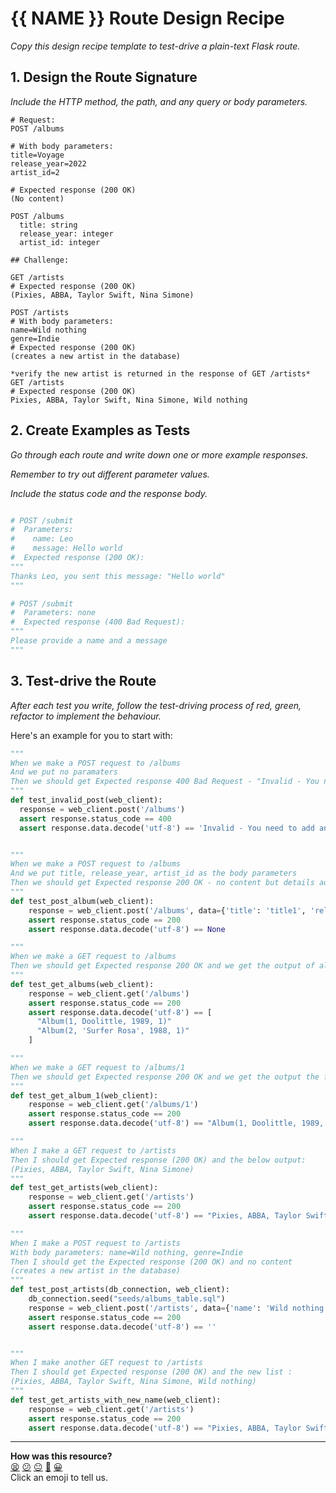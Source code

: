 # {{ NAME }} Route Design Recipe

_Copy this design recipe template to test-drive a plain-text Flask route._

## 1. Design the Route Signature

_Include the HTTP method, the path, and any query or body parameters._

```
# Request:
POST /albums

# With body parameters:
title=Voyage
release_year=2022
artist_id=2

# Expected response (200 OK)
(No content)

POST /albums
  title: string
  release_year: integer
  artist_id: integer

## Challenge:

GET /artists
# Expected response (200 OK)
(Pixies, ABBA, Taylor Swift, Nina Simone)

POST /artists
# With body parameters:
name=Wild nothing
genre=Indie
# Expected response (200 OK)
(creates a new artist in the database)

*verify the new artist is returned in the response of GET /artists*
GET /artists
# Expected response (200 OK)
Pixies, ABBA, Taylor Swift, Nina Simone, Wild nothing

```

## 2. Create Examples as Tests

_Go through each route and write down one or more example responses._

_Remember to try out different parameter values._

_Include the status code and the response body._

```python

# POST /submit
#  Parameters:
#    name: Leo
#    message: Hello world
#  Expected response (200 OK):
"""
Thanks Leo, you sent this message: "Hello world"
"""

# POST /submit
#  Parameters: none
#  Expected response (400 Bad Request):
"""
Please provide a name and a message
"""
```

## 3. Test-drive the Route

_After each test you write, follow the test-driving process of red, green, refactor to implement the behaviour._

Here's an example for you to start with:

```python
"""
When we make a POST request to /albums
And we put no paramaters
Then we should get Expected response 400 Bad Request - "Invalid - You need to add an album"
"""
def test_invalid_post(web_client):
  response = web_client.post('/albums')
  assert response.status_code == 400
  assert response.data.decode('utf-8') == 'Invalid - You need to add an album'


"""
When we make a POST request to /albums
And we put title, release_year, artist_id as the body parameters
Then we should get Expected response 200 OK - no content but details added
"""
def test_post_album(web_client):
    response = web_client.post('/albums', data={'title': 'title1', 'release_year': '2023', 'artist_id': '1'})
    assert response.status_code == 200
    assert response.data.decode('utf-8') == None

"""
When we make a GET request to /albums
Then we should get Expected response 200 OK and we get the output of all records in our database
"""
def test_get_albums(web_client):
    response = web_client.get('/albums')
    assert response.status_code == 200
    assert response.data.decode('utf-8') == [
      "Album(1, Doolittle, 1989, 1)"
      "Album(2, 'Surfer Rosa', 1988, 1)"
    ]

"""
When we make a GET request to /albums/1
Then we should get Expected response 200 OK and we get the output the first item
"""
def test_get_album_1(web_client):
    response = web_client.get('/albums/1')
    assert response.status_code == 200
    assert response.data.decode('utf-8') == "Album(1, Doolittle, 1989, 1)"

"""
When I make a GET request to /artists
Then I should get Expected response (200 OK) and the below output:
(Pixies, ABBA, Taylor Swift, Nina Simone)
"""
def test_get_artists(web_client):
    response = web_client.get('/artists')
    assert response.status_code == 200
    assert response.data.decode('utf-8') == "Pixies, ABBA, Taylor Swift, Nina Simone"

"""
When I make a POST request to /artists
With body parameters: name=Wild nothing, genre=Indie
Then I should get the Expected response (200 OK) and no content
(creates a new artist in the database)
"""
def test_post_artists(db_connection, web_client):
    db_connection.seed("seeds/albums_table.sql")
    response = web_client.post('/artists', data={'name': 'Wild nothing', 'genre': 'Indie'})
    assert response.status_code == 200
    assert response.data.decode('utf-8') == ''


"""
When I make another GET request to /artists
Then I should get Expected response (200 OK) and the new list :
(Pixies, ABBA, Taylor Swift, Nina Simone, Wild nothing)
"""
def test_get_artists_with_new_name(web_client):
    response = web_client.get('/artists')
    assert response.status_code == 200
    assert response.data.decode('utf-8') == "Pixies, ABBA, Taylor Swift, Nina Simone, Wild nothing"


```


<!-- BEGIN GENERATED SECTION DO NOT EDIT -->

---

**How was this resource?**  
[😫](https://airtable.com/shrUJ3t7KLMqVRFKR?prefill_Repository=makersacademy%2Fweb-applications-in-python&prefill_File=resources%2Fplain_route_recipe_template.md&prefill_Sentiment=😫) [😕](https://airtable.com/shrUJ3t7KLMqVRFKR?prefill_Repository=makersacademy%2Fweb-applications-in-python&prefill_File=resources%2Fplain_route_recipe_template.md&prefill_Sentiment=😕) [😐](https://airtable.com/shrUJ3t7KLMqVRFKR?prefill_Repository=makersacademy%2Fweb-applications-in-python&prefill_File=resources%2Fplain_route_recipe_template.md&prefill_Sentiment=😐) [🙂](https://airtable.com/shrUJ3t7KLMqVRFKR?prefill_Repository=makersacademy%2Fweb-applications-in-python&prefill_File=resources%2Fplain_route_recipe_template.md&prefill_Sentiment=🙂) [😀](https://airtable.com/shrUJ3t7KLMqVRFKR?prefill_Repository=makersacademy%2Fweb-applications-in-python&prefill_File=resources%2Fplain_route_recipe_template.md&prefill_Sentiment=😀)  
Click an emoji to tell us.

<!-- END GENERATED SECTION DO NOT EDIT -->
